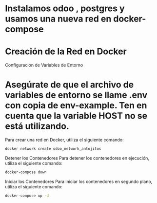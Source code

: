 

# Instalamos odoo , postgres y usamos una nueva red en docker-compose
# Creación de la Red en Docker

Configuración de Variables de Entorno
# Asegúrate de que el archivo de variables de entorno se llame .env con copia de env-example.  Ten en cuenta que la variable HOST no se está utilizando.

Para crear una red en Docker, utiliza el siguiente comando:

```bash
docker network create odoo_network_antojitos
```


Detener los Contenedores
Para detener los contenedores en ejecución, utiliza el siguiente comando:

```bash
docker-compose down
```

Iniciar los Contenedores
Para iniciar los contenedores en segundo plano, utiliza el siguiente comando:
```bash
docker-compose up -d
```
